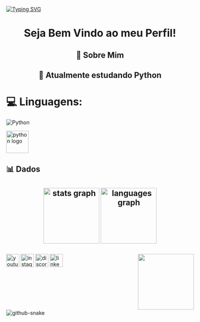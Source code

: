 <a href="https://git.io/typing-svg"><img src="https://readme-typing-svg.demolab.com?font=Fira+Code&pause=1000&color=6C85F7&background=8C89FF00&center=true&vCenter=true&width=1135&lines=Ol%C3%A1!+Eu+sou+o+Thiago+%F0%9F%91%8B;Hello!+I'm+Thiago+%F0%9F%91%8B;%EC%95%88%EB%85%95%ED%95%98%EC%84%B8%EC%9A%94!+%EC%A7%80%EC%95%84%EA%B5%AC%EC%98%88%EC%9A%94+%F0%9F%91%8B" alt="Typing SVG" /></a>

<h1 align="center">Seja Bem Vindo ao meu Perfil! </h1>

<div align="center">
 <h2>💫 Sobre Mim <h2>
🌱 Atualmente estudando Python
</div>

# 💻 Linguagens:
![Python](https://img.shields.io/badge/python-3670A0?style=for-the-badge&logo=python&logoColor=ffdd54)
<div align="left">
  <img src="https://cdn.jsdelivr.net/gh/devicons/devicon/icons/python/python-original.svg" height="60" alt="python logo"  />
</div>

###

<h2>📊 Dados <h2> 
<div align="center">
  <img src="https://github-readme-stats.vercel.app/api?username=Thiagoross1&hide_title=false&hide_rank=false&show_icons=true&include_all_commits=true&count_private=true&disable_animations=false&theme=tokyonight&locale=en&hide_border=false" height="150" alt="stats graph"  />
  <img src="https://github-readme-stats.vercel.app/api/top-langs?username=Thiagoross1&locale=en&hide_title=false&layout=compact&card_width=320&langs_count=5&theme=tokyonight&hide_border=false" height="150" alt="languages graph"  />
</div>

###


###

<img align="right" height="150" src="https://i.pinimg.com/736x/ea/4e/d2/ea4ed222812d5a178c49fc1cdc229016.jpg"  />

###

<div align="left">
  <img src="https://img.shields.io/static/v1?message=Youtube&logo=youtube&label=&color=FF0000&logoColor=white&labelColor=&style=for-the-badge" height="35" alt="youtube logo"  />
  <img src="https://img.shields.io/static/v1?message=Instagram&logo=instagram&label=&color=E4405F&logoColor=white&labelColor=&style=for-the-badge" height="35" alt="instagram logo"  />
  <img src="https://img.shields.io/static/v1?message=Discord&logo=discord&label=&color=7289DA&logoColor=white&labelColor=7289DA&style=for-the-badge" height="35" alt="discord logo"  />
  <img src="https://img.shields.io/static/v1?message=LinkedIn&logo=linkedin&label=&color=0077B5&logoColor=white&labelColor=&style=for-the-badge" height="35" alt="linkedin logo"  />
</div>

###

<br clear="both">

<picture>
  <source media="(prefers-color-scheme: dark)" srcset="https://raw.githubusercontent.com/tobiasmeyhoefer/tobiasmeyhoefer/output/github-snake-dark.svg" />
  <source media="(prefers-color-scheme: light)" srcset="https://raw.githubusercontent.com/tobiasmeyhoefer/tobiasmeyhoefer/output/github-snake.svg" />
  <img alt="github-snake" src="https://raw.githubusercontent.com/tobiasmeyhoefer/tobiasmeyhoefer/output/github-snake.svg" />
</picture>

###


###
